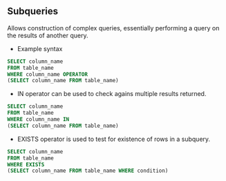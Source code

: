 ## Subqueries

Allows construction of complex queries, essentially performing a query on the results of another query.

- Example syntax

```sql
SELECT column_name
FROM table_name
WHERE column_name OPERATOR
(SELECT column_name FROM table_name)
```

- IN operator can be used to check agains multiple results returned.

```sql
SELECT column_name
FROM table_name
WHERE column_name IN
(SELECT column_name FROM table_name)
```

- EXISTS operator is used to test for existence of rows in a subquery.

```sql
SELECT column_name
FROM table_name
WHERE EXISTS
(SELECT column_name FROM table_name WHERE condition)
```
